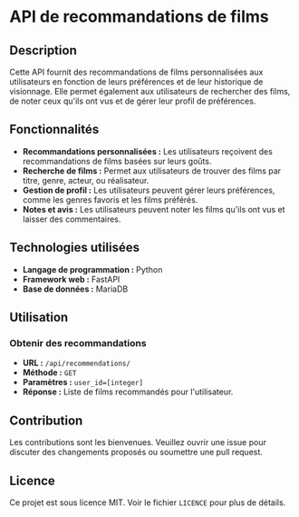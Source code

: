 # API de recommandations de films

## Description

Cette API fournit des recommandations de films personnalisées aux utilisateurs en fonction de leurs préférences et de leur historique de visionnage. Elle permet également aux utilisateurs de rechercher des films, de noter ceux qu'ils ont vus et de gérer leur profil de préférences.

## Fonctionnalités

- **Recommandations personnalisées :** Les utilisateurs reçoivent des recommandations de films basées sur leurs goûts.
- **Recherche de films :** Permet aux utilisateurs de trouver des films par titre, genre, acteur, ou réalisateur.
- **Gestion de profil :** Les utilisateurs peuvent gérer leurs préférences, comme les genres favoris et les films préférés.
- **Notes et avis :** Les utilisateurs peuvent noter les films qu'ils ont vus et laisser des commentaires.

## Technologies utilisées

- **Langage de programmation :** Python
- **Framework web :** FastAPI
- **Base de données :** MariaDB

## Utilisation

### Obtenir des recommandations

- **URL :** `/api/recommendations/`
- **Méthode :** `GET`
- **Paramètres :** `user_id=[integer]`
- **Réponse :** Liste de films recommandés pour l'utilisateur.

## Contribution

Les contributions sont les bienvenues. Veuillez ouvrir une issue pour discuter des changements proposés ou soumettre une pull request.

## Licence

Ce projet est sous licence MIT. Voir le fichier `LICENCE` pour plus de détails.